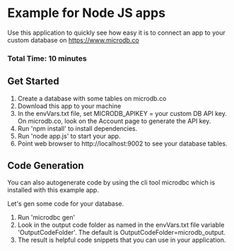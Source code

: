 
# Example for Node JS apps


Use this application to quickly see how easy it is to connect an app to your custom database on https://www.microdb.co

### Total Time: 10 minutes

## Get Started

1. Create a database with some tables on microdb.co
2. Download this app to your machine
3. In the envVars.txt file, set MICRODB_APIKEY = your custom DB API key. On microdb.co, look on the Account page to generate the API key.  
4. Run 'npm install' to install dependencies.
5. Run 'node app.js' to start your app.
6. Point web browser to http://localhost:9002 to see your database tables.

## Code Generation


You can also autogenerate code by using the cli tool microdbc which is installed with this example app.

Let's gen some code for your database.

1. Run 'microdbc gen'
2. Look in the output code folder as named in the envVars.txt file variable 'OutputCodeFolder'. The default is OutputCodeFolder=microdb_output.
3. The result is helpful code snippets that you can use in your application.


